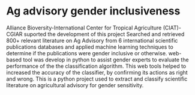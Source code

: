# Ag advisory gender inclusiveness
Alliance Bioversity-International Center for Tropical Agriculture (CIAT)-CGIAR suported the development of this project
Searched and retrieved 800+ relevant literature on Ag Advisory from 6 international scientific publications databases and applied machine learning techniques to 
determine if the publications were gender inclusive or otherwise. web-based tool was develop in python to assist gender experts 
to evaluate the performance of the the classification algorithm. This web tools helped to increased the accuracy of the classifier, 
by confirming its actions as right and wrong.
This is a python project used to extract and classify scientific literature on agricultural advisory for gender sensitivity. 
